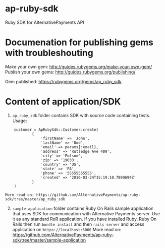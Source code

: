 # ap-ruby-sdk
Ruby SDK for AlternativePayments API

# Documenation for publishing gems with troubleshouting

Make your own gem: http://guides.rubygems.org/make-your-own-gem/
Publish your own gems: http://guides.rubygems.org/publishing/

Gem published: https://rubygems.org/gems/ap_ruby_sdk

# Content of application/SDK

1. `ap_ruby_sdk` folder contains SDK with source code containing tests.
	Usage:
```
    customer = ApRubySdk::Customer.create(
            {
                'firstName' => 'John',
                'lastName' => 'Doe',
                'email' => params[:email],
                'address' => 'Rutledge Ave 409',
                'city' => 'Folsom',
                'zip' => '19033',
                'country' => 'US',
                'state' => 'PA',
                'phone' => '55555555555',
                'created' => '2016-03-24T15:19:10.7800694Z'
            }
    )
```

	More read on: https://github.com/AlternativePayments/ap-ruby-sdk/tree/master/ap_ruby_sdk

2. `sample-application` folder contains Ruby On Rails sample application that uses SDK for communication with Alternative Payments server.
	Use it as any standard RoR application. If you have installed Ruby, Ruby On Rails then run `bundle install` and then `rails server` and access application on `https://localhost:3000`
More read on: https://github.com/AlternativePayments/ap-ruby-sdk/tree/master/sample-application
